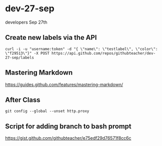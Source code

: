 # dev-27-sep
developers Sep 27th

## Create new labels via the API

`curl -i -u "username:token" -d "{ \"name\": \"testlabel\", \"color\": \"f29513\"}" -X POST https://api.github.com/repos/githubteacher/dev-27-sep/labels`

## Mastering Markdown
https://guides.github.com/features/mastering-markdown/

## After Class
 `git config --global --unset http.proxy`
 
## Script for adding branch to bash prompt

https://gist.github.com/githubteacher/e75edf29d76571f8cc6c
